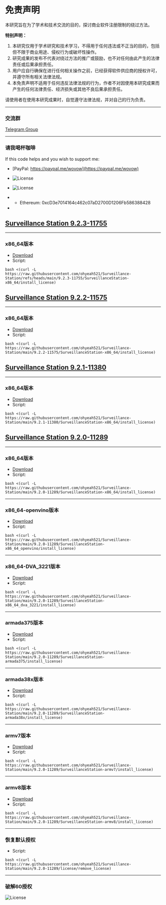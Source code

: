 # 免责声明

本研究旨在为了学术和技术交流的目的，探讨商业软件注册限制的绕过方法。

**特别声明：**

1. 本研究仅用于学术研究和技术学习，不得用于任何违法或不正当的目的，包括但不限于商业用途、侵权行为或破坏性操作。
2. 研究成果的发布不代表对绕过方法的推广或鼓励，也不对任何由此产生的法律责任或后果承担责任。
3. 用户应自行确保在进行任何相关操作之前，已经获得软件供应商的授权许可，并遵守所有相关法律法规。
4. 本免责声明不适用于任何违反法律法规的行为，作者不对因使用本研究成果而产生的任何法律责任、经济损失或其他不良后果承担责任。

请使用者在使用本研究成果时，自觉遵守法律法规，并对自己的行为负责。

---
### 交流群
[Telegram Group](https://t.me/+40j656PRiB41NTI1)

---
### 请我喝杯咖啡
If this code helps and you wish to support me:
- [PayPal: https://paypal.me/wovow](https://paypal.me/wovow)

- ![License](https://raw.githubusercontent.com/ohyeah521/Surveillance-Station/main/img/buy%20me%20coffee.jpg)
- ![License](https://raw.githubusercontent.com/ohyeah521/Surveillance-Station/main/img/eth.png)
- - Ethereum: 0xcD3e7014164c462c07aD2700D1206Fb586388428
-


## [Surveillance Station 9.2.3-11755](https://archive.synology.com/download/Package/SurveillanceStation)

---
### x86_64版本
- [Download](https://global.synologydownload.com/download/Package/spk/SurveillanceStation/9.2.3-11755/SurveillanceStation-x86_64-9.2.3-11755.spk)
- Script:
```
bash <(curl -L https://raw.githubusercontent.com/ohyeah521/Surveillance-Station/refs/heads/main/9.2.3-11755/SurveillanceStation-x86_64/install_license)
```


## [Surveillance Station 9.2.2-11575](https://archive.synology.com/download/Package/SurveillanceStation)

---
### x86_64版本
- [Download](https://global.synologydownload.com/download/Package/spk/SurveillanceStation/9.2.2-11575/SurveillanceStation-x86_64-9.2.2-11575.spk)
- Script:
```
bash <(curl -L https://raw.githubusercontent.com/ohyeah521/Surveillance-Station/main/9.2.2-11575/SurveillanceStation-x86_64/install_license)
```


## [Surveillance Station 9.2.1-11380](https://archive.synology.com/download/Package/SurveillanceStation)

---
### x86_64版本
- [Download](https://global.synologydownload.com/download/Package/spk/SurveillanceStation/9.2.1-11380/SurveillanceStation-x86_64-9.2.1-11380.spk)
- Script:
```
bash <(curl -L https://raw.githubusercontent.com/ohyeah521/Surveillance-Station/main/9.2.1-11380/SurveillanceStation-x86_64/install_license)
```

## [Surveillance Station 9.2.0-11289](https://archive.synology.com/download/Package/SurveillanceStation)



---
### x86_64版本
- [Download](https://global.synologydownload.com/download/Package/spk/SurveillanceStation/9.2.0-11289/SurveillanceStation-x86_64-9.2.0-11289.spk)
- Script:
```
bash <(curl -L https://raw.githubusercontent.com/ohyeah521/Surveillance-Station/main/9.2.0-11289/SurveillanceStation-x86_64/install_license)
```

---
### x86_64-openvino版本
- [Download](https://global.synologydownload.com/download/Package/spk/SurveillanceStation/9.2.0-11289/SurveillanceStation-x86_64-9.2.0-11289_openvino.spk)
- Script:
```
bash <(curl -L https://raw.githubusercontent.com/ohyeah521/Surveillance-Station/main/9.2.0-11289/SurveillanceStation-x86_64_openvino/install_license)
```

---
### x86_64-DVA_3221版本
- [Download](https://global.synologydownload.com/download/Package/spk/SurveillanceStation/9.2.0-11289/SurveillanceStation-x86_64-9.2.0-11289_DVA_3221.spk)
- Script:
```
bash <(curl -L https://raw.githubusercontent.com/ohyeah521/Surveillance-Station/main/9.2.0-11289/SurveillanceStation-x86_64_dva_3221/install_license)
```
---
### armada375版本
- [Download](https://global.synologydownload.com/download/Package/spk/SurveillanceStation/9.2.0-11289/SurveillanceStation-armada375-9.2.0-11289.spk)
- Script:
```
bash <(curl -L https://raw.githubusercontent.com/ohyeah521/Surveillance-Station/main/9.2.0-11289/SurveillanceStation-armada375/install_license)
```

---
### armada38x版本
- [Download](https://global.synologydownload.com/download/Package/spk/SurveillanceStation/9.2.0-11289/SurveillanceStation-armada38x-9.2.0-11289.spk)
- Script:
```
bash <(curl -L https://raw.githubusercontent.com/ohyeah521/Surveillance-Station/main/9.2.0-11289/SurveillanceStation-armada38x/install_license)
```

---
### armv7版本
- [Download](https://global.synologydownload.com/download/Package/spk/SurveillanceStation/9.2.0-11289/SurveillanceStation-armv7-9.2.0-11289.spk)
- Script:
```
bash <(curl -L https://raw.githubusercontent.com/ohyeah521/Surveillance-Station/main/9.2.0-11289/SurveillanceStation-armv7/install_license)
```

---
### armv8版本
- [Download](https://global.synologydownload.com/download/Package/spk/SurveillanceStation/9.2.0-11289/SurveillanceStation-armv8-9.2.0-11289.spk)
- Script:
```
bash <(curl -L https://raw.githubusercontent.com/ohyeah521/Surveillance-Station/main/9.2.0-11289/SurveillanceStation-armv8/install_license)
```

---
### 恢复默认授权
- Script:
```
bash <(curl -L https://raw.githubusercontent.com/ohyeah521/Surveillance-Station/main/9.2.0-11289/license/remove_license)
```
---
### 破解60授权
![License](https://raw.githubusercontent.com/ohyeah521/Surveillance-Station/main/img/crack_license.png)



